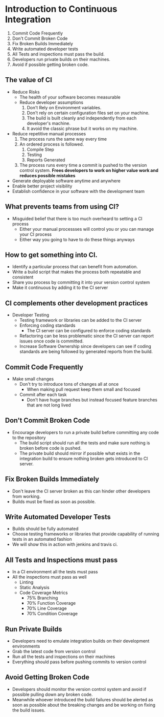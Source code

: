 # Introduction to Continuous Integration

1. Commit Code Frequently
2. Don't Commit Broken Code
3. Fix Broken Builds Immediately
4. Write automated developer tests
5. All Tests and inspections must pass the build.
6. Developers run private builds on their machines.
7. Avoid if possible getting broken code.

## The value of CI

* Reduce Risks
    * The health of your software becomes measurable
    * Reduce developer assumptions
        1. Don't Rely on Environment variables.
        2. Don't rely on certain configuration files set on your machine.
        3. The build is built cleanly and independently from each developer's machine.
        4. It avoid the classic phrase but it works on my machine.
* Reduce repetitive manual processes
    1. The process runs the same way every time
    2. An ordered process is followed.
        1. Compile Step
        2. Testing
        3. Reports Generated
    3. The process runs every time a commit is pushed to the version control system.
    **Frees developers to work on higher value work and reduces possible mistakes**
* Generate deployable software anytime and anywhere
* Enable better project visibility
* Establish confidence in your software with the development team

## What prevents teams from using CI?
* Misguided belief that there is too much overheard to setting a CI process
    * Either your manual processses will control you or you can manage your CI process
    * Either way you going to have to do these things anyways

## How to get something into CI.
* Identify a particular process that can benefit from automation.
* Write a build script that makes the process both repeatable and consistent
* Share you process by committing it into your version control system
* Make it continuous by adding it to the CI server

## CI complements other development practices

* Developer Testing
    * Testing framework or libraries can be added to the CI server
    * Enforcing coding standards
        * The CI server can be configured to enforce coding standards
    * Refactoring can be less problematic since the CI server can report issues once code is committed.
    * Increase Software Ownership since developers can see if coding standards are being followed by generated reports from the build.

## Commit Code Frequently

* Make small changes
    * Don't try to introduce tons of changes all at once
        * When making pull request keep them small and focused
    * Commit after each task
        * Don't have huge branches but instead focused feature branches that are not long lived

## Don't Commit Broken Code

* Encourage developers to run a private build before committing any code to the repository
    * The build script should run all the tests and make sure nothing is broken before code is pushed.
    * The private build should mirror if possible what exists in the integration build to ensure nothing broken gets introduced to CI server.

## Fix Broken Builds Immediately

* Don't leave the CI server broken as this can hinder other developers from working.
* Builds must be fixed as soon as possible.

## Write Automated Developer Tests

* Builds should be fully automated
* Choose testing frameworks or libraries that provide capability of running tests in an automated fashion
* We will show this in action with jenkins and travis ci.

## All Tests and Inspections must pass

* In a CI environment all the tests must pass
* All the inspections must pass as well
    * Linting
    * Static Analysis
    * Code Coverage Metrics
        * 75% Branching
        * 70% Function Coverage
        * 70% Line Coverage
        * 70% Condition Coverage

## Run Private Builds

* Developers need to emulate integration builds on their development environments
* Grab the latest code from version control
* Run all the tests and inspections on their machines
* Everything should pass before pushing commits to version control

## Avoid Getting Broken Code

* Developers should monitor the version control system and avoid if possible pulling down any broken code.
* Meanwhile whoever introduced the build failures should be alerted as soon as possible about the breaking changes and be working on fixing the build issues.
